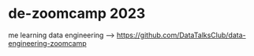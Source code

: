 # de-zoomcamp 2023
me learning data engineering --> https://github.com/DataTalksClub/data-engineering-zoomcamp
